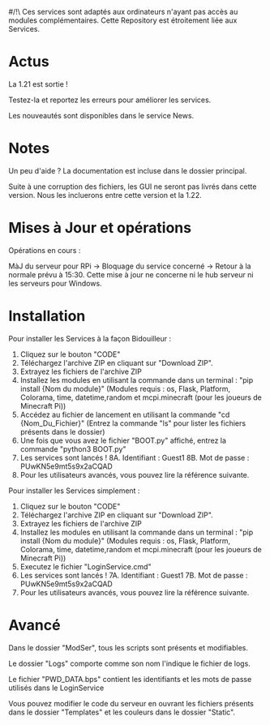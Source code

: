 #/!\ Ces services sont adaptés aux ordinateurs n'ayant pas accès au modules complémentaires.
Cette Repository est étroitement liée aux Services.

# Actus
La 1.21 est sortie !

Testez-la et reportez les erreurs pour améliorer les services.

Les nouveautés sont disponibles dans le service News.

# Notes

Un peu d'aide ? La documentation est incluse dans le dossier principal.

Suite à une corruption des fichiers, les GUI ne seront pas livrés dans cette version. Nous les incluerons entre cette version et la 1.22.

# Mises à Jour et opérations

Opérations en cours : 

MàJ du serveur pour RPi -> Bloquage du service concerné -> Retour à la normale prévu à 15:30.
Cette mise à jour ne concerne ni le hub serveur ni les serveurs pour Windows.

# Installation

Pour installer les Services à la façon Bidouilleur : 

1. Cliquez sur le bouton "CODE"
2. Téléchargez l'archive ZIP en cliquant sur "Download ZIP".
3. Extrayez les fichiers de l'archive ZIP
4. Installez les modules en utilisant la commande dans un terminal : "pip install {Nom du module}" (Modules requis : os, Flask, Platform, Colorama, time, datetime,random et mcpi.minecraft (pour les joueurs de Minecraft Pi)) 
5. Accédez au fichier de lancement en utilisant la commande "cd {Nom_Du_Fichier}" (Entrez la commande "ls" pour lister les fichiers présents dans le dossier)
6. Une fois que vous avez le fichier "BOOT.py" affiché, entrez la commande "python3 BOOT.py"
7. Les services sont lancés !
8A. Identifiant : Guest1
8B. Mot de passe : PUwKN5e9mt5s9x2aCQAD
9. Pour les utilisateurs avancés, vous pouvez lire la référence suivante.

Pour installer les Services simplement : 

1. Cliquez sur le bouton "CODE"
2. Téléchargez l'archive ZIP en cliquant sur "Download ZIP".
3. Extrayez les fichiers de l'archive ZIP
4. Installez les modules en utilisant la commande dans un terminal : "pip install {Nom du module}" (Modules requis : os, Flask, Platform, Colorama, time, datetime,random et mcpi.minecraft (pour les joueurs de Minecraft Pi)) 
5. Executez le fichier "LoginService.cmd"
6. Les services sont lancés !
7A. Identifiant : Guest1
7B. Mot de passe : PUwKN5e9mt5s9x2aCQAD
8. Pour les utilisateurs avancés, vous pouvez lire la référence suivante.

# Avancé

Dans le dossier "ModSer", tous les scripts sont présents et modifiables.

Le dossier "Logs" comporte comme son nom l'indique le fichier de logs.

Le fichier "PWD_DATA.bps" contient les identifiants et les mots de passe utilisés dans le LoginService

Vous pouvez modifier le code du serveur en ouvrant les fichiers présents dans le dossier "Templates" et les couleurs dans le dossier "Static".
